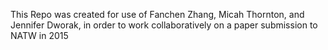 This Repo was created for use of Fanchen Zhang, Micah Thornton, and Jennifer Dworak, in order to work collaboratively on a paper submission to 
NATW in 2015
